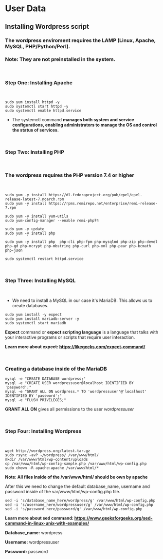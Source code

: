 # User Data
## Installing Wordpress script

### The wordpress enviroment requires the **LAMP (Linux, Apache, MySQL, PHP/Python/Perl).** 
### **Note:** They are not preinstalled in the system. 

<br>

### **Step One: Installing Apache**

<br>

```console
sudo yum install httpd -y
sudo systemctl start httpd -y 
sudo systemctl enable httpd.service
```

- The systemctl command **manages both system and service configurations, enabling administrators to manage the OS and control the status of services.**

<br>

### **Step Two: Installing PHP**

<br>

### The wordpress requires the PHP version 7.4 or higher

<br>

```console
sudo yum -y install https://dl.fedoraproject.org/pub/epel/epel-release-latest-7.noarch.rpm
sudo yum -y install https://rpms.remirepo.net/enterprise/remi-release-7.rpm

sudo yum -y install yum-utils
sudo yum-config-manager --enable remi-php74

sudo yum -y update
sudo yum -y install php

sudo yum -y install php  php-cli php-fpm php-mysqlnd php-zip php-devel php-gd php-mcrypt php-mbstring php-curl php-xml php-pear php-bcmath php-json

sudo systemctl restart httpd.service
```
 
<br>

### **Step Three: Installing MySQL**

<br>

- We need to install a MySQL in our case it's MariaDB. This allows us to create databases.

```console
sudo yum install -y expect
sudo yum install mariadb-server -y
sudo systemctl start mariadb 
```

**Expect** command or **expect scripting language** is a language that talks with your interactive programs or scripts that require user interaction.

**Learn more about expect: https://likegeeks.com/expect-command/**

<br>

### **Creating a database inside of the MariaDB**

```console
mysql -e "CREATE DATABASE wordpress;"
mysql -e "CREATE USER wordpressuser@localhost IDENTIFIED BY 'password';"
mysql -e "GRANT ALL ON wordpress.* TO 'wordpressuser'@'localhost' IDENTIFIED BY 'password';"
mysql -e "FLUSH PRIVILEGES;"
```

**GRANT ALL ON** gives all permissions to the user *wordpressuser*

<br>

### **Step Four: Installing Wordpress**

<br>

```console
wget http://wordpress.org/latest.tar.gz
sudo rsync -avP ~/wordpress/ /var/www/html/
mkdir /var/www/html/wp-content/uploads
cp /var/www/html/wp-config-sample.php /var/www/html/wp-config.php
sudo chown -R apache:apache /var/www/html/*
```

**Note: All files inside of the /var/www/html/ should be own by apache**

After this we need to change the default database_name, username and password inside of the var/www/html/wp-config.php file.

```console
sed -i 's/database_name_here/wordpress/g' /var/www/html/wp-config.php
sed -i 's/username_here/wordpressuser/g' /var/www/html/wp-config.php
sed -i 's/password_here/password/g' /var/www/html/wp-config.php
```

**Learn more about sed command: https://www.geeksforgeeks.org/sed-command-in-linux-unix-with-examples/**

**Database_name:** wordpress

**Username:** wordpressuser

**Password:** password

<br><br>


